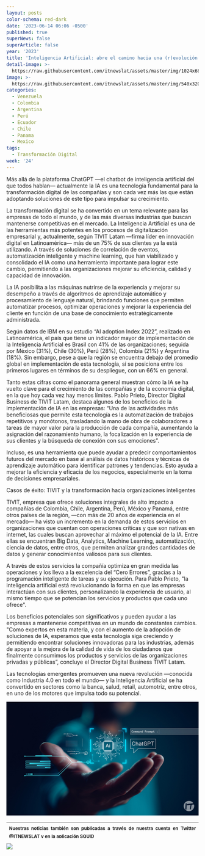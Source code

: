 ```yaml
---
layout: posts
color-schema: red-dark
date: '2023-06-14 06:06 -0500'
published: true
superNews: false
superArticle: false
year: '2023'
title: 'Inteligencia Artificial: abre el camino hacia una (r)evolución en los negocios'
detail-image: >-
  https://raw.githubusercontent.com/itnewslat/assets/master/img/1024x680/AI-Chatgpt-g.jpg
image: >-
  https://raw.githubusercontent.com/itnewslat/assets/master/img/540x320/AI-Chatgpt-p.jpg
categories:
  - Venezuela
  - Colombia
  - Argentina
  - Perú
  - Ecuador
  - Chile
  - Panama
  - Mexico
tags:
  - Transformación Digital
week: '24'
---
```

Más allá de la plataforma ChatGPT —el chatbot de inteligencia artificial del que todos hablan— actualmente la IA es una tecnología fundamental para la transformación digital de las compañías y son cada vez más las que están adoptando soluciones de este tipo para impulsar su crecimiento.
 
La transformación digital se ha convertido en un tema relevante para las empresas de todo el mundo, y de las más diversas industrias que buscan mantenerse competitivas en el mercado. La Inteligencia Artificial es una de las herramientas más potentes en los procesos de digitalización empresarial y, actualmente, según TIVIT Latam —firma líder en innovación digital en Latinoamérica— más de un 75% de sus clientes ya la está utilizando. A través de soluciones de correlación de eventos, automatización inteligente y machine learning, que han viabilizado y consolidado el IA como una herramienta importante para lograr este cambio, permitiendo a las organizaciones mejorar su eficiencia, calidad y capacidad de innovación.
 
La IA posibilita a las máquinas nutrirse de la experiencia y mejorar su desempeño a través de algoritmos de aprendizaje automático y procesamiento de lenguaje natural, brindando funciones que permiten automatizar procesos, optimizar operaciones y mejorar la experiencia del cliente en función de una base de conocimiento estratégicamente administrada.
 
Según datos de IBM en su estudio “AI adoption Index 2022”, realizado en Latinoamérica, el país que tiene un indicador mayor de implementación de la Inteligencia Artificial es Brasil con 41% de las organizaciones; seguida por México (31%), Chile (30%), Perú (28%), Colombia (21%) y Argentina (18%). Sin embargo, pese a que la región se encuentra debajo del promedio global en implementación de esta tecnología, sí se posiciona entre los primeros lugares en términos de su despliegue, con un 66% en general.
 
Tanto estas cifras como el panorama general muestran cómo la IA se ha vuelto clave para el crecimiento de las compañías y de la economía digital, en la que hoy cada vez hay menos límites. Pablo Prieto, Director Digital Business de TIVIT Latam, destaca algunos de los beneficios de la implementación de IA en las empresas: “Una de las actividades más beneficiosas que permite esta tecnología es la automatización de trabajos repetitivos y monótonos, trasladando la mano de obra de colaboradores a tareas de mayor valor para la producción de cada compañía, aumentando la asignación del razonamiento humano, la focalización en la experiencia de sus clientes y la búsqueda de conexión con sus emociones”.
 
Incluso, es una herramienta que puede ayudar a predecir comportamientos futuros del mercado en base al análisis de datos históricos y técnicas de aprendizaje automático para identificar patrones y tendencias. Esto ayuda a mejorar la eficiencia y eficacia de los negocios, especialmente en la toma de decisiones empresariales.
 
Casos de éxito: TIVIT y la transformación hacia organizaciones inteligentes
 
TIVIT, empresa que ofrece soluciones integrales de alto impacto a compañías de Colombia, Chile, Argentina, Perú, México y Panamá, entre otros países de la región, —con más de 20 años de experiencia en el mercado— ha visto un incremento en la demanda de estos servicios en organizaciones que cuentan con operaciones críticas y que son nativas en internet, las cuales buscan aprovechar al máximo el potencial de la IA. Entre ellas se encuentran Big Data, Analytics, Machine Learning, automatización, ciencia de datos, entre otros, que permiten analizar grandes cantidades de datos y generar conocimientos valiosos para sus clientes.
 
A través de estos servicios la compañía optimiza en gran medida las operaciones y los lleva a la excelencia del “Cero Errores”, gracias a la programación inteligente de tareas y su ejecución. Para Pablo Prieto, "la inteligencia artificial está revolucionando la forma en que las empresas interactúan con sus clientes, personalizando la experiencia de usuario, al mismo tiempo que se potencian los servicios y productos que cada uno ofrece".
 
Los beneficios potenciales son significativos y pueden ayudar a las empresas a mantenerse competitivas en un mundo de constantes cambios. "Como expertos en esta materia, y con el aumento de la adopción de soluciones de IA, esperamos que esta tecnología siga creciendo y permitiendo encontrar soluciones innovadoras para las industrias, además de apoyar a la mejora de la calidad de vida de los ciudadanos que finalmente consumimos los productos y servicios de las organizaciones privadas y públicas”, concluye el Director Digital Business TIVIT Latam.
 
Las tecnologías emergentes promueven una nueva revolución —conocida como Industria 4.0 en todo el mundo— y la Inteligencia Artificial se ha convertido en sectores como la banca, salud, retail, automotriz, entre otros, en uno de los motores que impulsa todo su potencial.

![](https://raw.githubusercontent.com/itnewslat/assets/master/img/540x320/AI-Chatgpt-p.jpg)

<table style="height: 42px;" width="569">
<tbody>
<tr>
<td style="text-align: justify;"><sub><strong>Nuestras noticias también son publicadas a través de nuestra cuenta en Twitter <a href="https://twitter.com/itnewslat?lang=es">@ITNEWSLAT</a> y en la aplicación <a href="https://squidapp.co/en/">SQUID</a></strong></sub></td>
</tr>
</tbody>
</table>
<img src="https://tracker.metricool.com/c3po.jpg?hash=56f88a41e39ab42c063cc51676587a04"/>
